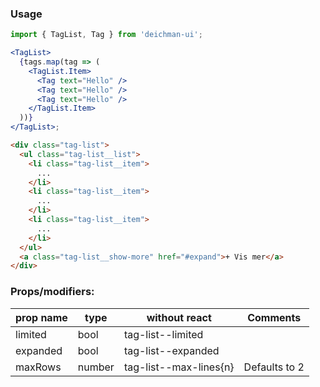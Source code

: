 ### Usage

```jsx
import { TagList, Tag } from 'deichman-ui';

<TagList>
  {tags.map(tag => (
    <TagList.Item>
      <Tag text="Hello" />
      <Tag text="Hello" />
      <Tag text="Hello" />
    </TagList.Item>
  ))}
</TagList>;
```

```html
<div class="tag-list">
  <ul class="tag-list__list">
    <li class="tag-list__item">
      ...
    </li>
    <li class="tag-list__item">
      ...
    </li>
    <li class="tag-list__item">
      ...
    </li>
  </ul>
  <a class="tag-list__show-more" href="#expand">+ Vis mer</a>
</div>
```

### Props/modifiers:

| prop name | type   | without react          | Comments      |
| --------- | ------ | ---------------------- | ------------- |
| limited   | bool   | tag-list--limited      |               |
| expanded  | bool   | tag-list--expanded     |               |
| maxRows   | number | tag-list--max-lines{n} | Defaults to 2 |
